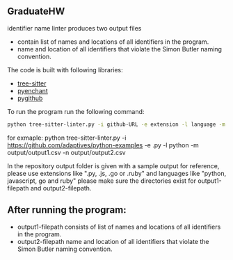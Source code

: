 ## GraduateHW
identifier name linter produces two output files 
- contain list of names and locations of all identifiers in the program.
- name and location of all identifiers that violate the Simon Butler naming convention.

The code is built with following libraries:

- [tree-sitter](https://tree-sitter.github.io/tree-sitter/)
- [pyenchant](https://pypi.org/project/pyenchant/)
- [pygithub](https://scikit-learn.org/stable/)

To run the program run the following command:

```bash
python tree-sitter-linter.py -i github-URL -e extension -l language -m output1-filepath -n output2-filepath
```
for exmaple:
python tree-sitter-linter.py -i https://github.com/adaptives/python-examples -e .py -l python -m output/output1.csv -n output/output2.csv

In the repository output folder is given with a sample output for reference, please use extensions like ".py, .js, .go or .ruby" and languages like "python, javascript, go and ruby" please make sure the directories exist for output1-filepath and output2-filepath.

## After running the program:
- output1-filepath consists of list of names and locations of all identifiers in the program.
- output2-filepath name and location of all identifiers that violate the Simon Butler naming convention.
